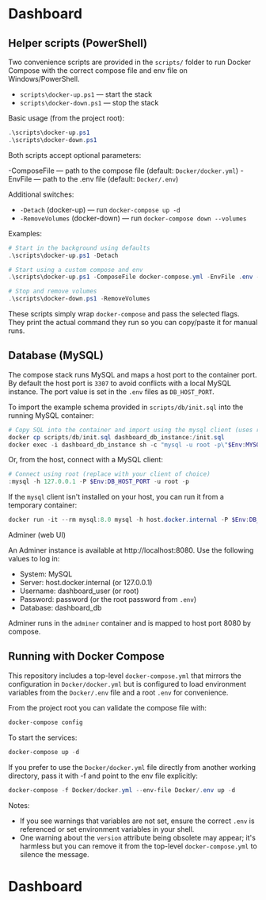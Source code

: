 # Dashboard

## Helper scripts (PowerShell)

Two convenience scripts are provided in the `scripts/` folder to run Docker Compose with the correct compose file and env file on Windows/PowerShell.

- `scripts\docker-up.ps1` — start the stack
- `scripts\docker-down.ps1` — stop the stack

Basic usage (from the project root):

```powershell
.\scripts\docker-up.ps1
.\scripts\docker-down.ps1
```

Both scripts accept optional parameters:

-ComposeFile <path> — path to the compose file (default: `Docker/docker.yml`)
-EnvFile <path> — path to the .env file (default: `Docker/.env`)

Additional switches:

- `-Detach` (docker-up) — run `docker-compose up -d`
- `-RemoveVolumes` (docker-down) — run `docker-compose down --volumes`

Examples:

```powershell
# Start in the background using defaults
.\scripts\docker-up.ps1 -Detach

# Start using a custom compose and env
.\scripts\docker-up.ps1 -ComposeFile docker-compose.yml -EnvFile .env -Detach

# Stop and remove volumes
.\scripts\docker-down.ps1 -RemoveVolumes
```

These scripts simply wrap `docker-compose` and pass the selected flags. They print the actual command they run so you can copy/paste it for manual runs.

## Database (MySQL)

The compose stack runs MySQL and maps a host port to the container port. By default the host port is `3307` to avoid conflicts with a local MySQL instance. The port value is set in the `.env` files as `DB_HOST_PORT`.

To import the example schema provided in `scripts/db/init.sql` into the running MySQL container:

```powershell
# Copy SQL into the container and import using the mysql client (uses root password from .env)
docker cp scripts/db/init.sql dashboard_db_instance:/init.sql
docker exec -i dashboard_db_instance sh -c "mysql -u root -p\"$Env:MYSQL_ROOT_PASSWORD\" $Env:MYSQL_DATABASE < /init.sql"
```

Or, from the host, connect with a MySQL client:

```powershell
# Connect using root (replace with your client of choice)
:mysql -h 127.0.0.1 -P $Env:DB_HOST_PORT -u root -p
```

If the `mysql` client isn't installed on your host, you can run it from a temporary container:

```powershell
docker run -it --rm mysql:8.0 mysql -h host.docker.internal -P $Env:DB_HOST_PORT -u root -p
```

Adminer (web UI)

An Adminer instance is available at http://localhost:8080. Use the following values to log in:

- System: MySQL
- Server: host.docker.internal (or 127.0.0.1)
- Username: dashboard_user (or root)
- Password: password (or the root password from `.env`)
- Database: dashboard_db

Adminer runs in the `adminer` container and is mapped to host port 8080 by compose.

## Running with Docker Compose

This repository includes a top-level `docker-compose.yml` that mirrors the configuration in `Docker/docker.yml` but is configured to load environment variables from the `Docker/.env` file and a root `.env` for convenience.

From the project root you can validate the compose file with:

```powershell
docker-compose config
```

To start the services:

```powershell
docker-compose up -d
```

If you prefer to use the `Docker/docker.yml` file directly from another working directory, pass it with -f and point to the env file explicitly:

```powershell
docker-compose -f Docker/docker.yml --env-file Docker/.env up -d
```

Notes:

- If you see warnings that variables are not set, ensure the correct `.env` is referenced or set environment variables in your shell.
- One warning about the `version` attribute being obsolete may appear; it's harmless but you can remove it from the top-level `docker-compose.yml` to silence the message.

# Dashboard
